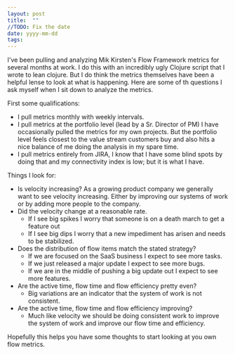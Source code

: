 ```yaml
---
layout: post
title:  ""
//TODO: Fix the date
date: yyyy-mm-dd
tags: 
---
```

 I've been pulling and analyzing Mik Kirsten's Flow Framework metrics for several months at work.  I do this with an incredibly ugly Clojure script that I wrote to lean clojure.  But I do think the metrics themselves have been a helpful lense to look at what is happening.  Here are some of th questions I ask myself when I sit down to analyze the metrics.
<!--more-->

First some qualifications:
* I pull metrics monthly with weekly intervals.
* I pull metrics at the portfolio level (lead by a Sr. Director of PM) I have occasionally pulled the metrics for my own projects. But the portfolio level feels closest to the value stream customers buy and also hits a nice balance of me doing the analysis in my spare time.
* I pull metrics entirely from JIRA, I know that I have some blind spots by doing that and my connectivity index is low; but it is what I have.

Things I look for:
* Is velocity increasing? As a growing product company we generally want to see velocity increasing. Either by improving our systems of work or by adding more people to the company.
* Did the velocity change at a reasonable rate.  
  * If I see big spikes I worry that someone is on a death march to get a feature out
  * If I see big dips I worry that a new impediment has arisen and needs to be stabilized. 
* Does the distribution of flow items match the stated strategy? 
  * If we are focused on the SaaS business I expect to see more tasks.
  * If we just released a major update I expect to see more bugs.
  * If we are in the middle of pushing a big update out I expect to see more features.
* Are the active time, flow time and flow efficiency pretty even?
  * Big variations are an indicator that the system of work is not consistent.
* Are the active time, flow time and flow efficiency improving?
  * Much like velocity we should be doing consistent work to improve the system of work and improve our flow time and efficiency. 

Hopefully this helps you have some thoughts to start looking at you own flow metrics.